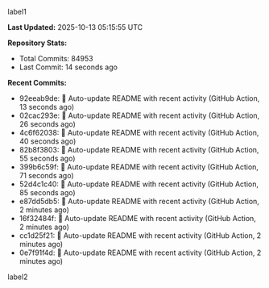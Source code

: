 
label1 
<!-- ACTIVITY_START -->
**Last Updated:** 2025-10-13 05:15:55 UTC

**Repository Stats:**
- Total Commits: 84953
- Last Commit: 14 seconds ago

**Recent Commits:**
- 92eeab9de: 🤖 Auto-update README with recent activity (GitHub Action, 13 seconds ago)
- 02cac293e: 🤖 Auto-update README with recent activity (GitHub Action, 26 seconds ago)
- 4c6f62038: 🤖 Auto-update README with recent activity (GitHub Action, 40 seconds ago)
- 82b8f3803: 🤖 Auto-update README with recent activity (GitHub Action, 55 seconds ago)
- 399b6c59f: 🤖 Auto-update README with recent activity (GitHub Action, 71 seconds ago)
- 52d4c1c40: 🤖 Auto-update README with recent activity (GitHub Action, 85 seconds ago)
- e87dd5db5: 🤖 Auto-update README with recent activity (GitHub Action, 2 minutes ago)
- 16f32484f: 🤖 Auto-update README with recent activity (GitHub Action, 2 minutes ago)
- cc1d25f21: 🤖 Auto-update README with recent activity (GitHub Action, 2 minutes ago)
- 0e7f91f4d: 🤖 Auto-update README with recent activity (GitHub Action, 2 minutes ago)
<!-- ACTIVITY_END -->

label2
